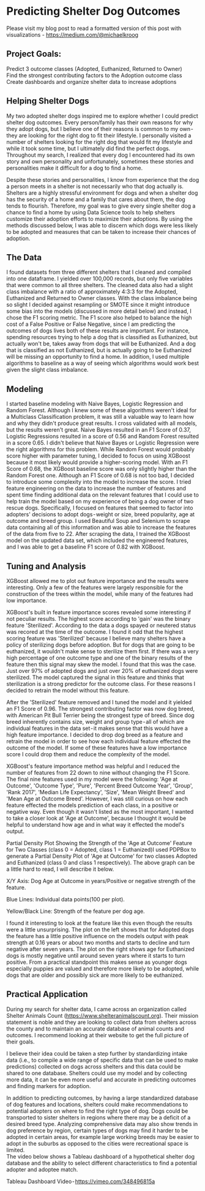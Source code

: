 # Predicting Shelter Dog Outcomes

Please visit my blog post to read a formatted version of this post with visualizations - https://medium.com/@michaelkroog

 ## Project Goals:
Predict 3 outcome classes (Adopted, Euthanized, Returned to Owner)\
Find the strongest contributing factors to the Adoption outcome class\
Create dashboards and organize shelter data to increase adoptions

 ## Helping Shelter Dogs
My two adopted shelter dogs inspired me to explore whether I could predict shelter dog outcomes. Every person/family has their own reasons for why they adopt dogs, but I believe one of their reasons is common to my own - they are looking for the right dog to fit their lifestyle. I personally visited a number of shelters looking for the right dog that would fit my lifestyle and while it took some time, but I ultimately did find the perfect dogs. Throughout my search, I realized that every dog I encountered had its own story and own personality and unfortunately, sometimes these stories and personalities make it difficult for a dog to find a home.

Despite these stories and personalities, I know from experience that the dog a person meets in a shelter is not necessarily who that dog actually is. Shelters are a highly stressful environment for dogs and when a shelter dog has the security of a home and a family that cares about them, the dog tends to flourish. Therefore, my goal was to give every single shelter dog a chance to find a home by using Data Science tools to help shelters customize their adoption efforts to maximize their adoptions. By using the methods discussed below, I was able to discern which dogs were less likely to be adopted and measures that can be taken to increase their chances of adoption.

 ## The Data

I found datasets from three different shelters that I cleaned and compiled into one dataframe. I yielded over 100,000 records, but only five variables that were common to all three shelters. The cleaned data also had a slight class imbalance with a ratio of approximately 4:3:3 for the Adopted, Euthanized and Returned to Owner classes. With the class imbalance being so slight I decided against resampling or SMOTE since it might introduce some bias into the models (discussed in more detail below) and instead, I chose the F1 scoring metric. The F1 score also helped to balance the high cost of a False Positive or False Negative, since I am predicting the outcomes of dogs lives both of these results are important. For instance, spending resources trying to help a dog that is classified as Euthanized, but actually won't be, takes away from dogs that will be Euthanized. And a dog that is classified as not Euthanized, but is actually going to be Euthanized will be missing an opportunity to find a home. In addition, I used multiple algorithms to baseline as a way of seeing which algorithms would work best given the slight class imbalance.

 ## Modeling

I started baseline modeling with Naive Bayes, Logistic Regression and Random Forest. Although I knew some of these algorithms weren't ideal for a Multiclass Classification problem, it was still a valuable way to learn how and why they didn't produce great results. I cross validated with all models, but the results weren't great. Naive Bayes resulted in an F1 Score of 0.37, Logistic Regressions resulted in a score of 0.56 and Random Forest resulted in a score 0.65. I didn't believe that Naive Bayes or Logistic Regression were the right algorithms for this problem. While Random Forest would probably score higher with parameter tuning, I decided to focus on using XGBoost because it most likely would provide a higher-scoring model. With an F1 Score of 0.68, the XGBoost baseline score was only slightly higher than the Random Forest one. Although an F1 Score of 0.68 is not too bad, I decided to introduce some complexity into the model to increase the score. I tried feature engineering on the data to increase the number of features and spent time finding additional data on the relevant features that I could use to help train the model based on my experience of being a dog owner of two rescue dogs. Specifically, I focused on features that seemed to factor into adopters' decisions to adopt dogs - weight or size, breed popularity, age at outcome and breed group. I used Beautiful Soup and Selenium to scrape data containing all of this information and was able to increase the features of the data from five to 22. After scraping the data, I trained the XGBoost model on the updated data set, which included the engineered features, and I was able to get a baseline F1 score of 0.82 with XGBoost.

 ## Tuning and Analysis
XGBoost allowed me to plot out feature importance and the results were interesting. Only a few of the features were largely responsible for the construction of the trees within the model, while many of the features had low importance.

XGBoost's built in feature importance scores revealed some interesting if not peculiar results. The highest score according to 'gain' was the binary feature 'Sterilized'. According to the data a dogs spayed or neutered status was recored at the time of the outcome. I found it odd that the highest scoring feature was 'Sterilized' because I believe many shelters have a policy of sterilizing dogs before adoption. But for dogs that are going to be euthanized, it wouldn't make sense to sterilize them first. If there was a very high percentage of one outcome type and one of the binary results of the feature then this signal may skew the model. I found that this was the case. Just over 97% of adopted dogs and just over 20% of euthanized dogs were sterilized. The model captured the signal in this feature and thinks that sterilization is a strong predictor for the outcome class. For these reasons I decided to retrain the model without this feature.

After the 'Sterilized' feature removed and I tuned the model and it yielded an F1 Score of 0.96. The strongest contributing factor was now dog breed, with American Pit Bull Terrier being the strongest type of breed. Since dog breed inherently contains size, weight and group type - all of which are individual features in the data set - it makes sense that this would have a high feature importance. I decided to drop dog breed as a feature and retrain the model in order to see how each individual feature effected the outcome of the model. If some of these features have a low importance score I could drop them and reduce the complexity of the model.

XGBoost's feature importance method was helpful and I reduced the number of features from 22 down to nine without changing the F1 Score. The final nine features used in my model were the following: 'Age at Outcome', 'Outcome Type', 'Pure', 'Percent Breed Outcome Year', 'Group', 'Rank 2017', 'Median Life Expectancy', 'Size', 'Mean Weight Breed' and 'Mean Age at Outcome Breed'. However, I was still curious on how each feature effected the models prediction of each class, in a positive or negative way. Even though it wasn't listed as the most important, I wanted to take a closer look at 'Age at Outcome', because I thought it would be helpful to understand how age and in what way it effected the model's output.

Partial Density Plot Showing the Strength of the 'Age at Outcome' Feature for Two Classes (class 0 = Adopted, class 1 = Euthanized)I used PDPBox to generate a Partial Density Plot of 'Age at Outcome' for two classes Adopted and Euthanized (class 0 and class 1 respectively). The above graph can be a little hard to read, I will describe it below.

X/Y Axis:
Dog Age at Outcome in years/Positive or negative strength of the feature.

Blue Lines:
Individual data points(100 per plot).

Yellow/Black Line:
Strength of the feature per dog age.

I found it interesting to look at the feature like this even though the results were a little unsurprising. The plot on the left shows that for Adopted dogs the feature has a little positive influence on the models output with peak strength at 0.16 years or about two months and starts to decline and turn negative after seven years. The plot on the right shows age for Euthanized dogs is mostly negative until around seven years where it starts to turn positive. From a practical standpoint this makes sense as younger dogs especially puppies are valued and therefore more likely to be adopted, while dogs that are older and possibly sick are more likely to be euthanized.

 ## Practical Application
During my search for shelter data, I came across an organization called Shelter Animals Count (https://www.shelteranimalscount.org). Their mission statement is noble and they are looking to collect data from shelters across the county and to maintain an accurate database of animal counts and outcomes. I recommend looking at their website to get the full picture of their goals.

I believe their idea could be taken a step further by standardizing intake data (i.e., to compile a wide range of specific data that can be used to make predictions) collected on dogs across shelters and this data could be shared to one database. Shelters could use my model and by collecting more data, it can be even more useful and accurate in predicting outcomes and finding markers for adoption.

In addition to predicting outcomes, by having a large standardized database of dog features and locations, shelters could make recommendations to potential adopters on where to find the right type of dog. Dogs could be transported to sister shelters in regions where there may be a deficit of a desired breed type. Analyzing comprehensive data may also show trends in dog preference by region, certain types of dogs may find it harder to be adopted in certain areas, for example large working breeds may be easier to adopt in the suburbs as opposed to the cities were recreational space is limited.\
The video below shows a Tableau dashboard of a hypothetical shelter dog database and the ability to select different characteristics to find a potential adopter and adoptee match.

Tableau Dashboard Video - https://vimeo.com/348496815a
